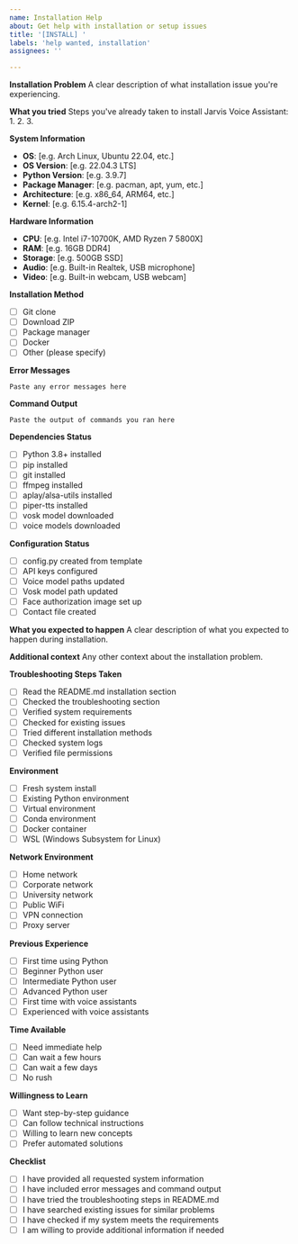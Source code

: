 ```yaml
---
name: Installation Help
about: Get help with installation or setup issues
title: '[INSTALL] '
labels: 'help wanted, installation'
assignees: ''

---
```


**Installation Problem**
A clear description of what installation issue you're experiencing.

**What you tried**
Steps you've already taken to install Jarvis Voice Assistant:
1. 
2. 
3. 

**System Information**
- **OS**: [e.g. Arch Linux, Ubuntu 22.04, etc.]
- **OS Version**: [e.g. 22.04.3 LTS]
- **Python Version**: [e.g. 3.9.7]
- **Package Manager**: [e.g. pacman, apt, yum, etc.]
- **Architecture**: [e.g. x86_64, ARM64, etc.]
- **Kernel**: [e.g. 6.15.4-arch2-1]

**Hardware Information**
- **CPU**: [e.g. Intel i7-10700K, AMD Ryzen 7 5800X]
- **RAM**: [e.g. 16GB DDR4]
- **Storage**: [e.g. 500GB SSD]
- **Audio**: [e.g. Built-in Realtek, USB microphone]
- **Video**: [e.g. Built-in webcam, USB webcam]

**Installation Method**
- [ ] Git clone
- [ ] Download ZIP
- [ ] Package manager
- [ ] Docker
- [ ] Other (please specify)

**Error Messages**
```
Paste any error messages here
```

**Command Output**
```
Paste the output of commands you ran here
```

**Dependencies Status**
- [ ] Python 3.8+ installed
- [ ] pip installed
- [ ] git installed
- [ ] ffmpeg installed
- [ ] aplay/alsa-utils installed
- [ ] piper-tts installed
- [ ] vosk model downloaded
- [ ] voice models downloaded

**Configuration Status**
- [ ] config.py created from template
- [ ] API keys configured
- [ ] Voice model paths updated
- [ ] Vosk model path updated
- [ ] Face authorization image set up
- [ ] Contact file created

**What you expected to happen**
A clear description of what you expected to happen during installation.

**Additional context**
Any other context about the installation problem.

**Troubleshooting Steps Taken**
- [ ] Read the README.md installation section
- [ ] Checked the troubleshooting section
- [ ] Verified system requirements
- [ ] Checked for existing issues
- [ ] Tried different installation methods
- [ ] Checked system logs
- [ ] Verified file permissions

**Environment**
- [ ] Fresh system install
- [ ] Existing Python environment
- [ ] Virtual environment
- [ ] Conda environment
- [ ] Docker container
- [ ] WSL (Windows Subsystem for Linux)

**Network Environment**
- [ ] Home network
- [ ] Corporate network
- [ ] University network
- [ ] Public WiFi
- [ ] VPN connection
- [ ] Proxy server

**Previous Experience**
- [ ] First time using Python
- [ ] Beginner Python user
- [ ] Intermediate Python user
- [ ] Advanced Python user
- [ ] First time with voice assistants
- [ ] Experienced with voice assistants

**Time Available**
- [ ] Need immediate help
- [ ] Can wait a few hours
- [ ] Can wait a few days
- [ ] No rush

**Willingness to Learn**
- [ ] Want step-by-step guidance
- [ ] Can follow technical instructions
- [ ] Willing to learn new concepts
- [ ] Prefer automated solutions

**Checklist**
- [ ] I have provided all requested system information
- [ ] I have included error messages and command output
- [ ] I have tried the troubleshooting steps in README.md
- [ ] I have searched existing issues for similar problems
- [ ] I have checked if my system meets the requirements
- [ ] I am willing to provide additional information if needed 